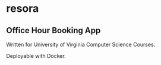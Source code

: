 # resora

## Office Hour Booking App

Written for University of Virginia Computer Science Courses.

Deployable with Docker.
